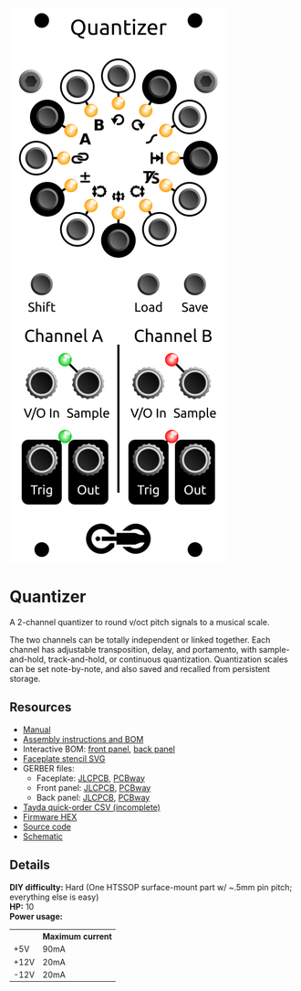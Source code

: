 <div class="fm-readme-container">
<div class="fm-row">

<img class="fm-readme-module-image" src="docs/images/quantizer.svg" />

<div class="fm-readme-text">

<h1>Quantizer</h1>

<p>A 2-channel quantizer to round v/oct pitch signals to a musical scale.</p>

<p>The two channels can be totally independent or linked together. Each channel has adjustable transposition, delay, and portamento, with sample-and-hold, track-and-hold, or continuous quantization. Quantization scales can be set note-by-note, and also saved and recalled from persistent storage.</p>

<h2>Resources</h2>

<ul>
  <li><a href="https://quinnfreedman.github.io/fm-artifacts/Quantizer/quantizer_manual.pdf">Manual</a></li>
  <li><a href="https://quinnfreedman.github.io/modular/modules/Quantizer/docs/assembly_instructions">Assembly instructions and BOM</a></li>
  <li>Interactive BOM: <a href="https://quinnfreedman.github.io/fm-artifacts/Quantizer/quantizer_front_pcb_interactive_bom.html">front panel</a>, <a href="https://quinnfreedman.github.io/fm-artifacts/Quantizer/quantizer_back_pcb_interactive_bom.html">back panel</a></li>
  <li><a href="https://quinnfreedman.github.io/fm-artifacts/Quantizer/quantizer_faceplate.svg">Faceplate stencil SVG</a></li>
  <li>GERBER files:
    <ul>
      <li>Faceplate: <a href="https://quinnfreedman.github.io/fm-artifacts/Quantizer/quantizer_faceplate_jlcpcb.zip">JLCPCB</a>, <a href="https://quinnfreedman.github.io/fm-artifacts/Quantizer/quantizer_faceplate_pcbway.zip">PCBway</a></li>
      <li>Front panel: <a href="https://quinnfreedman.github.io/fm-artifacts/Quantizer/quantizer_pcb_front_jlcpcb.zip">JLCPCB</a>, <a href="https://quinnfreedman.github.io/fm-artifacts/Quantizer/quantizer_pcb_front_pcbway.zip">PCBway</a></li>
      <li>Back panel: <a href="https://quinnfreedman.github.io/fm-artifacts/Quantizer/quantizer_pcb_back_jlcpcb.zip">JLCPCB</a>, <a href="https://quinnfreedman.github.io/fm-artifacts/Quantizer/quantizer_pcb_back_pcbway.zip">PCBway</a></li>
    </ul>
  </li>
  <li><a href="https://www.taydaelectronics.com/savecartpro/index/savenewquote/qid/82040858402">Tayda quick-order CSV (incomplete)</a></li>
  <li><a href="https://quinnfreedman.github.io/fm-artifacts/Quantizer/fm-quantizer.hex">Firmware HEX</a></li>
  <li><a href="https://github.com/QuinnFreedman/modular/tree/main/modules/Quantizer">Source code</a></li>
  <li><a href="https://quinnfreedman.github.io/fm-artifacts/Quantizer/quantizer_schematic.pdf">Schematic</a></li>
</ul>

</div>
</div>

<h2>Details</h2>

<b>DIY difficulty:</b> Hard (One HTSSOP surface-mount part w/ ~.5mm pin pitch; everything else is easy)<br>
<b>HP:</b> 10<br>
<b>Power usage:</b>
<table class="fm-current-table">
  <tr>
    <th></th>
    <th>Maximum current</th>
  </tr>
  <tr>
    <td>+5V</td>
    <td>90mA</td>
  </tr>
  <tr>
    <td>+12V</td>
    <td>20mA</td>
  </tr>
  <tr>
    <td>-12V</td>
    <td>20mA</td>
  </tr>
</table>

<!--
<a class="fm-etsy-link" href="https://www.etsy.com/listing/___">
  <img src="docs/images/00-quantizer-front.jpg" /><img src="docs/images/01-quantizer-back.jpg" />
  <h3>Available on Etsy</h3>
  <p>You can buy PCBs, full kits, or hand-assembled modules directly from me on Etsy</p>
</a>
-->

</div>
